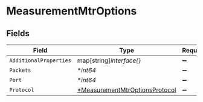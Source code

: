 # MeasurementMtrOptions


## Fields

| Field                                                                                  | Type                                                                                   | Required                                                                               | Description                                                                            |
| -------------------------------------------------------------------------------------- | -------------------------------------------------------------------------------------- | -------------------------------------------------------------------------------------- | -------------------------------------------------------------------------------------- |
| `AdditionalProperties`                                                                 | map[string]*interface{}*                                                               | :heavy_minus_sign:                                                                     | N/A                                                                                    |
| `Packets`                                                                              | **int64*                                                                               | :heavy_minus_sign:                                                                     | N/A                                                                                    |
| `Port`                                                                                 | **int64*                                                                               | :heavy_minus_sign:                                                                     | N/A                                                                                    |
| `Protocol`                                                                             | [*MeasurementMtrOptionsProtocol](../../models/shared/measurementmtroptionsprotocol.md) | :heavy_minus_sign:                                                                     | N/A                                                                                    |